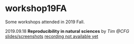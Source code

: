 # workshop19FA
Some workshops attended in 2019 Fall.

2019.09.18 **Reproducibility in natural sciences** by _Tim @CFG_ [slides/screenshots]() [recording not available yet]()
